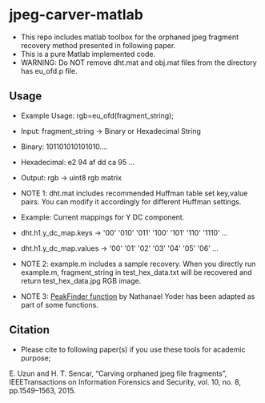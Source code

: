 # jpeg-carver-matlab

* This repo includes matlab toolbox for the orphaned jpeg fragment recovery method presented in following paper.
* This is a pure Matlab implemented code.
* WARNING: Do NOT remove dht.mat and obj.mat files from the directory has eu_ofd.p file. 

## Usage
* Example Usage: rgb=eu_ofd(fragment_string);

* Input: fragment_string -> Binary or Hexadecimal String
* Binary: 101101010101010....
* Hexadecimal: e2 94 af dd ca 95 ...

* Output: rgb -> uint8 rgb matrix

* NOTE 1: dht.mat includes recommended Huffman table set key,value pairs. You can modify it accordingly for different Huffman settings.
* Example: Current mappings for Y DC component.
* dht.h1.y_dc_map.keys 	 -> '00'    '010'    '011'    '100'    '101'    '110'    '1110' ...
* dht.h1.y_dc_map.values -> '00'    '01'    '02'    '03'    '04'    '05'    '06' ...

* NOTE 2: example.m includes a sample recovery. When you directly run example.m, fragment_string in test_hex_data.txt will be recovered and return test_hex_data.jpg RGB image.

* NOTE 3: [PeakFinder function](https://www.mathworks.com/matlabcentral/fileexchange/25500-peakfinder-x0--sel--thresh--extrema--includeendpoints--interpolate-) by Nathanael Yoder has been adapted as part of some functions.
## Citation
* Please cite to following paper(s) if you use these tools for academic purpose;

E. Uzun and H. T. Sencar, “Carving orphaned jpeg file fragments”, IEEETransactions on Information Forensics and Security, vol. 10, no. 8, pp.1549–1563, 2015.

